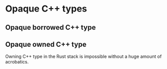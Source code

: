 # Opaque C++ types

## Opaque borrowed C++ type

## Opaque owned C++ type

Owning C++ type in the Rust stack is impossible without a huge amount of acrobatics.
